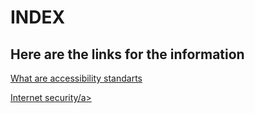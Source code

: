 <html>
  <head>
    <meta charset="utf 8">
    <title>Index</title>
  </head>
  
 <body>
  <h1>INDEX</h1>
  <h2>Here are the links for the information</h2>
  <p><a href="accessibility.html"> What are accessibility standarts</a></p> 
  <p><a href="internet-security.html"> Internet security/a></p> 
